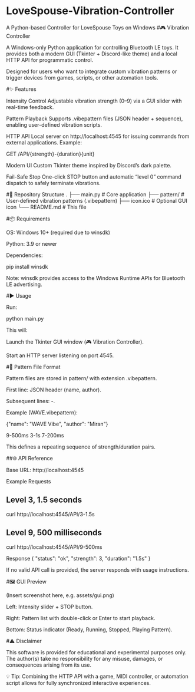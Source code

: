 # LoveSpouse-Vibration-Controller
A Python-based Controller for LoveSpouse Toys on Windows
#🎮 Vibration Controller

A Windows-only Python application for controlling Bluetooth LE toys.
It provides both a modern GUI (Tkinter + Discord-like theme) and a local HTTP API for programmatic control.

Designed for users who want to integrate custom vibration patterns or trigger devices from games, scripts, or other automation tools.

#✨ Features

Intensity Control
Adjustable vibration strength (0–9) via a GUI slider with real-time feedback.

Pattern Playback
Supports .vibepattern files (JSON header + sequence), enabling user-defined vibration scripts.

HTTP API
Local server on http://localhost:4545 for issuing commands from external applications.
Example:

GET /API/{strength}-{duration}{unit}


Modern UI
Custom Tkinter theme inspired by Discord’s dark palette.

Fail-Safe Stop
One-click STOP button and automatic “level 0” command dispatch to safely terminate vibrations.

#📂 Repository Structure
.
├── main.py              # Core application
├── pattern/             # User-defined vibration patterns (.vibepattern)
├── icon.ico             # Optional GUI icon
└── README.md            # This file

#📦 Requirements

OS: Windows 10+ (required due to winsdk)

Python: 3.9 or newer

Dependencies:

pip install winsdk


Note: winsdk provides access to the Windows Runtime APIs for Bluetooth LE advertising.

#▶️ Usage

Run:

python main.py


This will:

Launch the Tkinter GUI window (🎮 Vibration Controller).

Start an HTTP server listening on port 4545.

#🎵 Pattern File Format

Pattern files are stored in pattern/ with extension .vibepattern.

First line: JSON header (name, author).

Subsequent lines: <strength>-<duration><unit>.

Example (WAVE.vibepattern):

{"name": "WAVE Vibe", "author": "Miran"}

9-500ms
3-1s
7-200ms


This defines a repeating sequence of strength/duration pairs.

##🌐 API Reference

Base URL: http://localhost:4545

Example Requests
## Level 3, 1.5 seconds
curl http://localhost:4545/API/3-1.5s

## Level 9, 500 milliseconds
curl http://localhost:4545/API/9-500ms

Response
{
  "status": "ok",
  "strength": 3,
  "duration": "1.5s"
}


If no valid API call is provided, the server responds with usage instructions.

#🖼️ GUI Preview

(Insert screenshot here, e.g. assets/gui.png)

Left: Intensity slider + STOP button.

Right: Pattern list with double-click or Enter to start playback.

Bottom: Status indicator (Ready, Running, Stopped, Playing Pattern).

#⚠️ Disclaimer

This software is provided for educational and experimental purposes only.
The author(s) take no responsibility for any misuse, damages, or consequences arising from its use.

💡 Tip: Combining the HTTP API with a game, MIDI controller, or automation script allows for fully synchronized interactive experiences.
